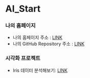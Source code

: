 # AI_Start

### 나의 홈페이지
  * 나의 홈페이지 주소 : [LINK](https://pjs0418.github.io/AI_Start/)
  * 나의 GitHub Repository 주소 : [LINK](https://pjs0418.github.io)
  
### 시각화 프로젝트
  * Iris 데이터 분석해보기: [LINK](https://pjs0418.github.io/AI_Start/Untitled.html)
